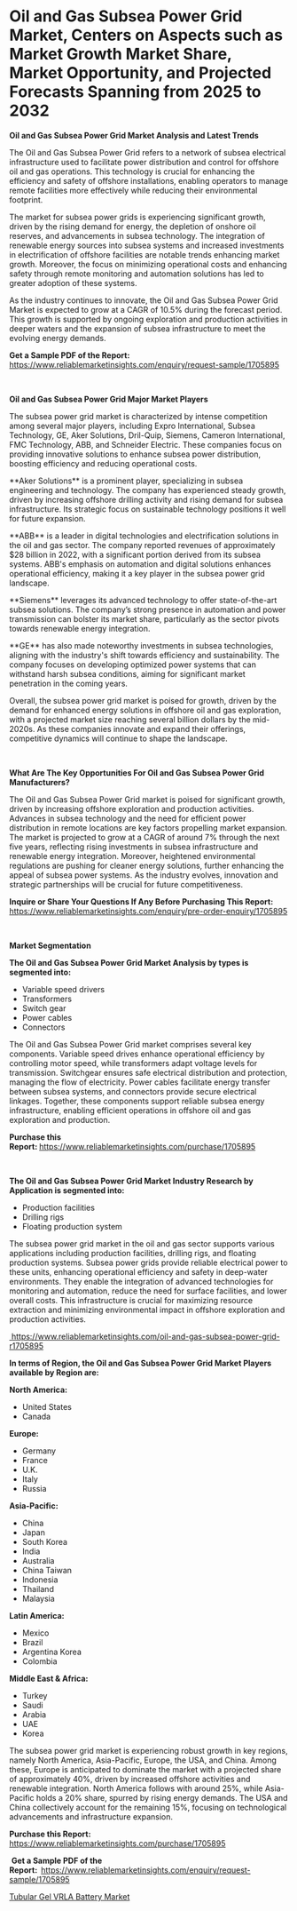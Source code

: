 <p><h1>Oil and Gas Subsea Power Grid Market, Centers on Aspects such as Market Growth Market Share, Market Opportunity, and Projected Forecasts Spanning from 2025 to 2032</h1></p><p><strong>Oil and Gas Subsea Power Grid Market Analysis and Latest Trends</strong></p>
<p><p>The Oil and Gas Subsea Power Grid refers to a network of subsea electrical infrastructure used to facilitate power distribution and control for offshore oil and gas operations. This technology is crucial for enhancing the efficiency and safety of offshore installations, enabling operators to manage remote facilities more effectively while reducing their environmental footprint.</p><p>The market for subsea power grids is experiencing significant growth, driven by the rising demand for energy, the depletion of onshore oil reserves, and advancements in subsea technology. The integration of renewable energy sources into subsea systems and increased investments in electrification of offshore facilities are notable trends enhancing market growth. Moreover, the focus on minimizing operational costs and enhancing safety through remote monitoring and automation solutions has led to greater adoption of these systems.</p><p>As the industry continues to innovate, the Oil and Gas Subsea Power Grid Market is expected to grow at a CAGR of 10.5% during the forecast period. This growth is supported by ongoing exploration and production activities in deeper waters and the expansion of subsea infrastructure to meet the evolving energy demands.</p></p>
<p><strong>Get a Sample PDF of the Report:&nbsp;</strong> <a href="https://www.reliablemarketinsights.com/enquiry/request-sample/1705895?utm_campaign=2179&utm_medium=2&utm_source=Github&utm_content=ia&utm_term=27032025&utm_id=oil-and-gas-subsea-power-grid">https://www.reliablemarketinsights.com/enquiry/request-sample/1705895</a></p>
<p>&nbsp;</p>
<p><strong>Oil and Gas Subsea Power Grid Major Market Players</strong></p>
<p><p>The subsea power grid market is characterized by intense competition among several major players, including Expro International, Subsea Technology, GE, Aker Solutions, Dril-Quip, Siemens, Cameron International, FMC Technology, ABB, and Schneider Electric. These companies focus on providing innovative solutions to enhance subsea power distribution, boosting efficiency and reducing operational costs.</p><p>**Aker Solutions** is a prominent player, specializing in subsea engineering and technology. The company has experienced steady growth, driven by increasing offshore drilling activity and rising demand for subsea infrastructure. Its strategic focus on sustainable technology positions it well for future expansion.</p><p>**ABB** is a leader in digital technologies and electrification solutions in the oil and gas sector. The company reported revenues of approximately $28 billion in 2022, with a significant portion derived from its subsea systems. ABB's emphasis on automation and digital solutions enhances operational efficiency, making it a key player in the subsea power grid landscape.</p><p>**Siemens** leverages its advanced technology to offer state-of-the-art subsea solutions. The company’s strong presence in automation and power transmission can bolster its market share, particularly as the sector pivots towards renewable energy integration.</p><p>**GE** has also made noteworthy investments in subsea technologies, aligning with the industry's shift towards efficiency and sustainability. The company focuses on developing optimized power systems that can withstand harsh subsea conditions, aiming for significant market penetration in the coming years.</p><p>Overall, the subsea power grid market is poised for growth, driven by the demand for enhanced energy solutions in offshore oil and gas exploration, with a projected market size reaching several billion dollars by the mid-2020s. As these companies innovate and expand their offerings, competitive dynamics will continue to shape the landscape.</p></p>
<p>&nbsp;</p>
<p><strong>What Are The Key Opportunities For Oil and Gas Subsea Power Grid Manufacturers?</strong></p>
<p><p>The Oil and Gas Subsea Power Grid market is poised for significant growth, driven by increasing offshore exploration and production activities. Advances in subsea technology and the need for efficient power distribution in remote locations are key factors propelling market expansion. The market is projected to grow at a CAGR of around 7% through the next five years, reflecting rising investments in subsea infrastructure and renewable energy integration. Moreover, heightened environmental regulations are pushing for cleaner energy solutions, further enhancing the appeal of subsea power systems. As the industry evolves, innovation and strategic partnerships will be crucial for future competitiveness.</p></p>
<p><strong>Inquire or Share Your Questions If Any Before Purchasing This Report:</strong> <a href="https://www.reliablemarketinsights.com/enquiry/pre-order-enquiry/1705895?utm_campaign=2179&utm_medium=2&utm_source=Github&utm_content=ia&utm_term=27032025&utm_id=oil-and-gas-subsea-power-grid">https://www.reliablemarketinsights.com/enquiry/pre-order-enquiry/1705895</a></p>
<p>&nbsp;</p>
<p><strong>Market Segmentation</strong></p>
<p><strong>The Oil and Gas Subsea Power Grid Market Analysis by types is segmented into:</strong></p>
<p><ul><li>Variable speed drivers</li><li>Transformers</li><li>Switch gear</li><li>Power cables</li><li>Connectors</li></ul></p>
<p><p>The Oil and Gas Subsea Power Grid market comprises several key components. Variable speed drives enhance operational efficiency by controlling motor speed, while transformers adapt voltage levels for transmission. Switchgear ensures safe electrical distribution and protection, managing the flow of electricity. Power cables facilitate energy transfer between subsea systems, and connectors provide secure electrical linkages. Together, these components support reliable subsea energy infrastructure, enabling efficient operations in offshore oil and gas exploration and production.</p></p>
<p><strong>Purchase this Report:&nbsp;</strong><a href="https://www.reliablemarketinsights.com/purchase/1705895?utm_campaign=2179&utm_medium=2&utm_source=Github&utm_content=ia&utm_term=27032025&utm_id=oil-and-gas-subsea-power-grid">https://www.reliablemarketinsights.com/purchase/1705895</a></p>
<p>&nbsp;</p>
<p><strong>The Oil and Gas Subsea Power Grid Market Industry Research by Application is segmented into:</strong></p>
<p><ul><li>Production facilities</li><li>Drilling rigs</li><li>Floating production system</li></ul></p>
<p><p>The subsea power grid market in the oil and gas sector supports various applications including production facilities, drilling rigs, and floating production systems. Subsea power grids provide reliable electrical power to these units, enhancing operational efficiency and safety in deep-water environments. They enable the integration of advanced technologies for monitoring and automation, reduce the need for surface facilities, and lower overall costs. This infrastructure is crucial for maximizing resource extraction and minimizing environmental impact in offshore exploration and production activities.</p></p>
<p><a href="https://www.reliablemarketinsights.com/oil-and-gas-subsea-power-grid-r1705895?utm_campaign=2179&utm_medium=2&utm_source=Github&utm_content=ia&utm_term=27032025&utm_id=oil-and-gas-subsea-power-grid">&nbsp;https://www.reliablemarketinsights.com/oil-and-gas-subsea-power-grid-r1705895</a></p>
<p><strong>In terms of Region, the Oil and Gas Subsea Power Grid Market Players available by Region are:</strong></p>
<p>
    <p> <strong> North America: </strong>
        <ul>
            <li>United States</li>
            <li>Canada</li>
        </ul>
        </p> 
    <p> <strong> Europe: </strong>
        <ul>
            <li>Germany</li>
            <li>France</li>
            <li>U.K.</li>
            <li>Italy</li>
            <li>Russia</li>
        </ul>
        </p> 
    <p> <strong> Asia-Pacific: </strong>
        <ul>
            <li>China</li>
            <li>Japan</li>
            <li>South Korea</li>
            <li>India</li>
            <li>Australia</li>
            <li>China Taiwan</li>
            <li>Indonesia</li>
            <li>Thailand</li>
            <li>Malaysia</li>
        </ul>
        </p> 
    <p> <strong> Latin America: </strong>
        <ul>
            <li>Mexico</li>
            <li>Brazil</li>
            <li>Argentina Korea</li>
            <li>Colombia</li>
        </ul>
        </p> 
    <p> <strong> Middle East & Africa: </strong>
        <ul>
            <li>Turkey</li>
            <li>Saudi</li>
            <li>Arabia</li>
            <li>UAE</li>
            <li>Korea</li>
        </ul>
    </p>
    </p>
<p><p>The subsea power grid market is experiencing robust growth in key regions, namely North America, Asia-Pacific, Europe, the USA, and China. Among these, Europe is anticipated to dominate the market with a projected share of approximately 40%, driven by increased offshore activities and renewable integration. North America follows with around 25%, while Asia-Pacific holds a 20% share, spurred by rising energy demands. The USA and China collectively account for the remaining 15%, focusing on technological advancements and infrastructure expansion.</p></p>
<p><strong>Purchase this Report: </strong><a href="https://www.reliablemarketinsights.com/purchase/1705895?utm_campaign=2179&utm_medium=2&utm_source=Github&utm_content=ia&utm_term=27032025&utm_id=oil-and-gas-subsea-power-grid">https://www.reliablemarketinsights.com/purchase/1705895</a></p>
<p>&nbsp;<strong>Get a Sample PDF of the Report:&nbsp;&nbsp;</strong><a href="https://www.reliablemarketinsights.com/enquiry/request-sample/1705895?utm_campaign=2179&utm_medium=2&utm_source=Github&utm_content=ia&utm_term=27032025&utm_id=oil-and-gas-subsea-power-grid">https://www.reliablemarketinsights.com/enquiry/request-sample/1705895</a></p>
<p><strong></strong></p>
<p><p><a href="https://github.com/klenaestien23/Market-Research-Report-List-1/blob/main/tubular-gel-vrla-battery-market.md?utm_campaign=2179&utm_medium=2&utm_source=Github&utm_content=ia&utm_term=27032025&utm_id=oil-and-gas-subsea-power-grid">Tubular Gel VRLA Battery Market</a></p></p>